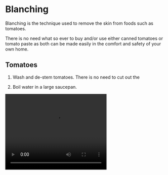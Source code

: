 # Blanching

Blanching is the technique used to remove the skin from foods such as tomatoes.

There is no need what so ever to buy and/or use either canned tomatoes or
tomato paste as both can be made easily in the comfort and safety of your own
home.

## Tomatoes

1. Wash and de-stem tomatoes. There is no need to cut out the 

1. Boil water in a large saucepan.

<video width="320" height="240" controls=true>
  <source src="www.youtube.com/embed/B45qLHAX6Fw" type="video/mp4">
Your browser does not support the video tag.
</video>


